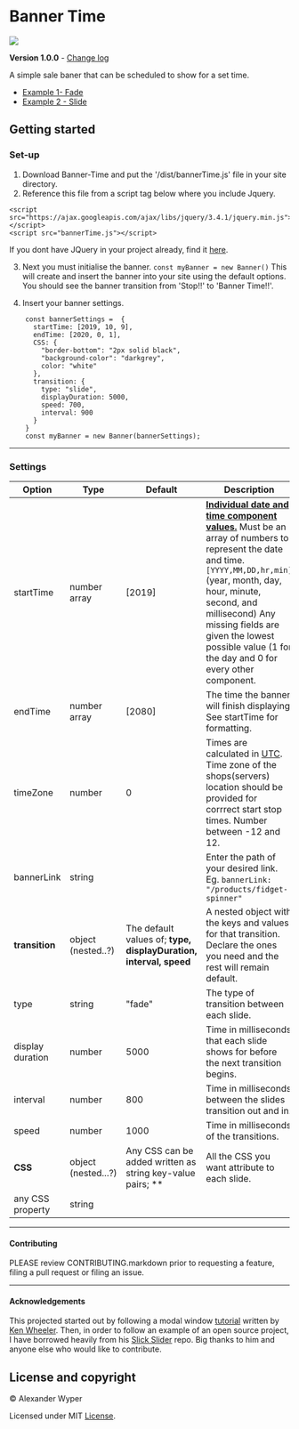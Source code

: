 # Banner Time

<div>
<img src="https://sandywyper.github.io/Banner-Time/banner-time.jpg" style="max-width: 400px;">
</div>

**Version 1.0.0** - [Change log](CHANGELOG.md)

A simple sale baner that can be scheduled to show for a set time.

- [Example 1- Fade](https://codepen.io/SandyWyper/full/qBBLaVg)
- [Example 2 - Slide](https://codepen.io/SandyWyper/full/yLLGzOx)

## Getting started

### Set-up

1. Download Banner-Time and put the '/dist/bannerTime.js' file in your site directory.
2. Reference this file from a script tag below where you include Jquery.

```
<script src="https://ajax.googleapis.com/ajax/libs/jquery/3.4.1/jquery.min.js"></script>
<script src="bannerTime.js"></script>
```

If you dont have JQuery in your project already, find it [here](https://jquery.com/).

3. Next you must initialise the banner. `const myBanner = new Banner()` This will create and insert the banner into your site using the default options. You should see the banner transition from 'Stop!!' to 'Banner Time!!'.

4. Insert your banner settings.

```
    const bannerSettings =  {
      startTime: [2019, 10, 9],
      endTime: [2020, 0, 1],
      CSS: {
        "border-bottom": "2px solid black",
        "background-color": "darkgrey",
        color: "white"
      },
      transition: {
        type: "slide",
        displayDuration: 5000,
        speed: 700,
        interval: 900
      }
    }
    const myBanner = new Banner(bannerSettings);
```

---

### Settings

| Option           | Type                | Default                                                           | Description                                                                                                                                                                                                                                                                                                                                                                                                                                         |
| ---------------- | ------------------- | ----------------------------------------------------------------- | --------------------------------------------------------------------------------------------------------------------------------------------------------------------------------------------------------------------------------------------------------------------------------------------------------------------------------------------------------------------------------------------------------------------------------------------------- |
| startTime        | number array        | [2019]                                                            | [**Individual date and time component values.**](https://developer.mozilla.org/en-US/docs/Web/JavaScript/Reference/Global_Objects/Date#Individual_date_and_time_component_values "MDN Web Docs") Must be an array of numbers to represent the date and time. `[YYYY,MM,DD,hr,min]` (year, month, day, hour, minute, second, and millisecond) Any missing fields are given the lowest possible value (1 for the day and 0 for every other component. |
| endTime          | number array        | [2080]                                                            | The time the banner will finish displaying. See startTime for formatting.                                                                                                                                                                                                                                                                                                                                                                           |
| timeZone         | number              | 0                                                                 | Times are calculated in [UTC](http://developer.mozilla.org/en-US/docs/Web/JavaScript/Reference/Global_Objects/Date/UTC#description "MDN Web Docs"). Time zone of the shops(servers) location should be provided for corrrect start stop times. Number between -12 and 12.                                                                                                                                                                           |
| bannerLink       | string              |                                                                   | Enter the path of your desired link. Eg. `bannerLink: "/products/fidget-spinner"`                                                                                                                                                                                                                                                                                                                                                                   |
| **transition**   | object (nested..?)  | The default values of; **type, displayDuration, interval, speed** | A nested object with the keys and values for that transition. Declare the ones you need and the rest will remain default.                                                                                                                                                                                                                                                                                                                           |
| type             | string              | "fade"                                                            | The type of transition between each slide.                                                                                                                                                                                                                                                                                                                                                                                                          |
| display duration | number              | 5000                                                              | Time in milliseconds that each slide shows for before the next transition begins.                                                                                                                                                                                                                                                                                                                                                                   |
| interval         | number              | 800                                                               | Time in milliseconds between the slides transition out and in.                                                                                                                                                                                                                                                                                                                                                                                      |
| speed            | number              | 1000                                                              | Time in milliseconds of the transitions.                                                                                                                                                                                                                                                                                                                                                                                                            |
| **CSS**          | object (nested...?) | Any CSS can be added written as string key-value pairs; \*\*      | All the CSS you want attribute to each slide.                                                                                                                                                                                                                                                                                                                                                                                                       |
| any CSS property | string              |                                                                   |

---

#### Contributing

PLEASE review CONTRIBUTING.markdown prior to requesting a feature, filing a pull request or filing an issue.

---

#### Acknowledgements

This projected started out by following a modal window [tutorial](https://scotch.io/tutorials/building-your-own-javascript-modal-plugin) written by [Ken Wheeler](https://twitter.com/ken_wheeler). Then, in order to follow an example of an open source project, I have borrowed heavily from his [Slick Slider](https://github.com/kenwheeler/slick) repo. Big thanks to him and anyone else who would like to contribute.

## License and copyright

&copy; Alexander Wyper

Licensed under MIT [License](LICENSE).
